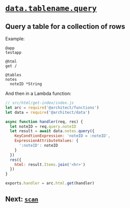 # <a id=data.get href=#data.get>`data.tablename.query`</a>

## Query a table for a collection of rows

Example:

```.arc
@app
testapp

@html
get /

@tables
notes
  noteID *String

```

And then in a Lambda function:

```javascript
// src/html/get-index/index.js
let arc = require('@architect/functions')
let data = require('@architect/data')

async function handler(req, res) {
  let noteID = req.query.noteID
  let result = await data.notes.query({
    KeyCondtionExpression: 'noteID = :noteID',
    ExpressionAttributeValues: {
      ':noteID': noteID
    }
  })
  res({
    html: result.Items.join('<hr>')
  })
}

exports.handler = arc.html.get(handler)
```

## Next: [`scan`](/reference/data-scan)
